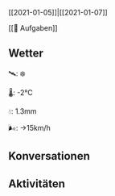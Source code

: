 [[2021-01-05]]|[[2021-01-07]]

[[📅 Aufgaben]]

## Wetter

🛰: ❄️

🌡: -2°C

💧: 1.3mm

🌬: →15km/h

## Konversationen


## Aktivitäten

